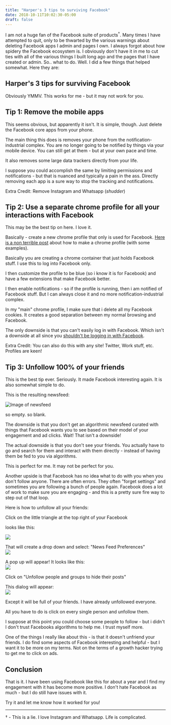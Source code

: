 ```yaml
---
title: "Harper's 3 tips to surviving Facebook"
date: 2018-10-11T10:02:30-05:00
draft: false
---
```


I am not a huge fan of the Facebook suite of products<sup>†</sup>. Many times I have attempted to quit, only to be thwarted by the various warnings about deleting Facebook apps I admin and pages I own. I always forgot about how spidery the Facebook ecosystem is. I obviously don't have it in me to cut ties with all of the various things I built long ago and the pages that I have created or admin. So.. what to do. Well. I did a few things that helped somewhat. Here they are:

## Harper's 3 tips for surviving Facebook

Obviously YMMV. This works for me - but it may not work for you. 

## Tip 1: Remove the mobile apps

This seems obvious, but apparently it isn't. It is simple, though. Just delete the Facebook core apps from your phone. 

The main thing this does is removes your phone from the notification-industrial complex. You are no longer going to be notified by things via your mobile device. You can still get at them - but at your own pace and time. 

It also removes some large data trackers directly from your life. 

I suppose you could accomplish the same by limiting permissions and notifications - but that is nuanced and typically a pain in the ass. Directly removing each app is a sure way to stop the tracking and notifications.

Extra Credit: Remove Instagram and Whatsapp (*shudder*)

## Tip 2: Use a separate chrome profile for all your interactions with Facebook

This may be the best tip on here. I love it. 

Basically - create a new chrome profile that only is used for Facebook. [Here is a non terrible post](https://www.makeuseof.com/tag/custom-chrome-browser-profiles/) about how to make a chrome profile (with some examples). 

Basically you are creating a chrome container that just holds Facebook stuff. I use this to log into Facebook only. 

I then customize the profile to be blue (so i know it is for Facebook) and have a few extensions that make Facebook better. 

I then enable notifications - so if the profile is running, then i am notified of Facebook stuff. But I can always close it and no more notification-industrial complex. 

In my "main" chrome profile, I make sure that i delete all my Facebook cookies. It creates a good separation between my normal browsing and Facebook. 

The only downside is that you can't easily log in with Facebook. Which isn't a downside at all since you [shouldn't be logging in with Facebook](https://www.nytimes.com/2018/09/28/technology/Facebook-hack-data-breach.html). 

Extra Credit: You can also do this with any site! Twitter, Work stuff, etc. Profiles are keen!

## Tip 3: Unfollow 100% of your friends 

This is the best tip ever. Seriously. It made Facebook interesting again. It is also somewhat simple to do. 

This is the resulting newsfeed: 

![Image of newsfeed](/images/facebook/newsfeed.png)


so empty. so blank. 

The downside is that you don't get an algorithmic newsfeed curated with things that Facebook wants you to see based on their model of your engagement and ad clicks. Wait! That isn't a downside! 

The actual downside is that you don't see your friends. You actually have to go and search for them and interact with them directly - instead of having them be fed to you via algorithms. 

This is perfect for me. It may not be perfect for you. 

Another upside is that Facebook has no idea what to do with you when you don't follow anyone. There are often errors. They often "forget settings" and sometimes you are following a bunch of people again. Facebook does a lot of work to make sure you are engaging - and this is a pretty sure fire way to step out of that loop. 

Here is how to unfollow all your friends:

Click on the little triangle at the top right of your Facebook

looks like this:   

![](/images/facebook/top-right-guy.png)

That will create a drop down and select: "News Feed Preferences"   
![](/images/facebook/news-feed-preferences.png)

A pop up will appear! It looks like this:   
![](/images/facebook/unfollow-pref.png)

Click on "Unfollow people and groups to hide their posts"

This dialog will appear:   
![](/images/facebook/following-pref.png)

Except it will be full of your friends. I have already unfollowed everyone. 

All you have to do is click on every single person and unfollow them. 

I suppose at this point you could choose some people to follow - but i didn't I don't trust Facebooks algorithms to help me. I trust myself more. 

One of the things I really like about this - is that it doesn't unfriend your friends. I do find some aspects of Facebook interesting and helpful - but I want it to be more on my terms. Not on the terms of a growth hacker trying to get me to click on ads. 

## Conclusion

That is it. I have been using Facebook like this for about a year and I find my engagement with it has become more positive. I don't hate Facebook as much - but I do still have issues with it.

Try it and let me know how it worked for you!

---

† - This is a lie. I love Instagram and Whatsapp. Life is complicated. 


